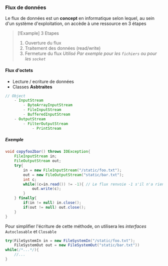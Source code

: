 
### Flux de données
Le flux de données est un **concept** en informatique selon lequel, au sein d'un système d'exploitation, on accède à une ressource en 3 étapes

> [!Example] 3 Etapes
> 1. Ouverture du flux 
> 2. Traitement des données (read/write)
> 3. Fermeture du flux
*Utilisé Par exemple pour les `fichiers` ou pour les `socket`*

#### Flux d'octets
- Lecture / ecriture de données
- Classes **Asbtraites**
```java
// Object
	- InputStream
		- ByteArrayInputStream
		- FileInputStream
		- BufferedInputStream
	- OutputStream
		- FilterOutputStream
			- PrintStream
```

##### Exemple
```java
void copyfoo2bar() throws IOException{
	FileInputStream in;
	FileOutputStream out;
	try{
		in = new FileInputStream("/static/foo.txt");
		out = new FileOutputStream("static/bar.txt");
		int c;
		while((c=in.read()) != -1){ // Le flux renvoie -1 s'il n'a rien lu
			out.write(c);
		}
	} finally{
		if(in != null) in.close();
		if(out != null) out.close();	
	}
}
```

Pour simplifier l'écriture de cette méthode, on utilisera les *interfaces* `Autoclosable` et `Closable`
```java
try(FileSystemIn in = new FileSystemIn("/static/foo.txt");
	FileSystemOut out = new FileSystemOut("static/bar.txt"))
while(/*...*/){
	//...
}
```
